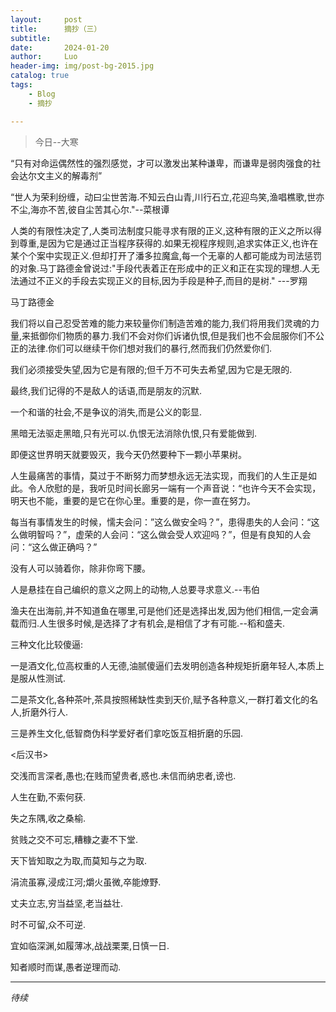 ```yaml
---
layout:     post
title:      摘抄（三）
subtitle:   
date:       2024-01-20
author:     Luo
header-img: img/post-bg-2015.jpg
catalog: true
tags:
    - Blog
    - 摘抄

---
```


> 今日--大寒
>


“只有对命运偶然性的强烈感觉，才可以激发出某种谦卑，而谦卑是弱肉强食的社会达尔文主义的解毒剂”

“世人为荣利纷缠，动曰尘世苦海.不知云白山青,川行石立,花迎鸟笑,渔唱樵歌,世亦不尘,海亦不苦,彼自尘苦其心尔."--菜根谭

人类的有限性决定了,人类司法制度只能寻求有限的正义,这种有限的正义之所以得到尊重,是因为它是通过正当程序获得的.如果无视程序规则,追求实体正义,也许在某个个案中实现正义.但却打开了潘多拉魔盒,每一个无辜的人都可能成为司法惩罚的对象.马丁路德金曾说过:"手段代表着正在形成中的正义和正在实现的理想.人无法通过不正义的手段去实现正义的目标,因为手段是种子,而目的是树." ---罗翔

马丁路德金

我们将以自己忍受苦难的能力来较量你们制造苦难的能力,我们将用我们灵魂的力量,来抵御你们物质的暴力.我们不会对你们诉诸仇恨,但是我们也不会屈服你们不公正的法律.你们可以继续干你们想对我们的暴行,然而我们仍然爱你们.

我们必须接受失望,因为它是有限的;但千万不可失去希望,因为它是无限的.

最终,我们记得的不是敌人的话语,而是朋友的沉默.

一个和谐的社会,不是争议的消失,而是公义的彰显.

黑暗无法驱走黑暗,只有光可以.仇恨无法消除仇恨,只有爱能做到.

即便这世界明天就要毁灭，我今天仍然要种下一颗小苹果树。

人生最痛苦的事情，莫过于不断努力而梦想永远无法实现，而我们的人生正是如此。令人欣慰的是，我听见时间长廊另一端有一个声音说：“也许今天不会实现，明天也不能，重要的是它在你心里。重要的是，你一直在努力。

每当有事情发生的时候，懦夫会问：”这么做安全吗？”，患得患失的人会问：“这么做明智吗？”，虚荣的人会问：“这么做会受人欢迎吗？”，但是有良知的人会问：“这么做正确吗？”

没有人可以骑着你，除非你弯下腰。

人是悬挂在自己编织的意义之网上的动物,人总要寻求意义.--韦伯

渔夫在出海前,并不知道鱼在哪里,可是他们还是选择出发,因为他们相信,一定会满载而归.人生很多时候,是选择了才有机会,是相信了才有可能.--稻和盛夫.

三种文化比较傻逼:

一是酒文化,位高权重的人无德,油腻傻逼们去发明创造各种规矩折磨年轻人,本质上是服从性测试.

二是茶文化,各种茶叶,茶具按照稀缺性卖到天价,赋予各种意义,一群打着文化的名人,折磨外行人.

三是养生文化,低智商伪科学爱好者们拿吃饭互相折磨的乐园.

<后汉书>

交浅而言深者,愚也;在贱而望贵者,惑也.未信而纳忠者,谤也.

人生在勤,不索何获.

失之东隅,收之桑榆.

贫贱之交不可忘,糟糠之妻不下堂.

天下皆知取之为取,而莫知与之为取.

涓流虽寡,浸成江河;爝火虽微,卒能燎野.

丈夫立志,穷当益坚,老当益壮.

时不可留,众不可逆.

宜如临深渊,如履薄冰,战战栗栗,日慎一日.

知者顺时而谋,愚者逆理而动.


---

*待续*

